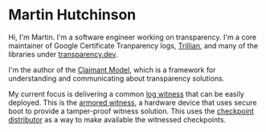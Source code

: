 # Martin Hutchinson

Hi, I'm Martin. I'm a software engineer working on transparency.
I'm a core maintainer of Google Certificate Tranparency logs,
[Trillian](https://github.com/google/trillian), and many of the
libraries under [transparency.dev](https://github.com/transparency-dev).

I'm the author of the [Claimant Model](https://transparency.dev/how-to-design-a-verifiable-system/),
which is a framework for understanding and communicating about transparency solutions.

My current focus is delivering a common [log witness](https://github.com/transparency-dev/witness)
that can be easily deployed. This is the
[armored witness](https://github.com/transparency-dev/armored-witness), a hardware device that
uses secure boot to provide a tamper-proof witness solution.
This uses the [checkpoint distributor](https://github.com/transparency-dev/distributor) as a way
to make available the witnessed checkpoints.
